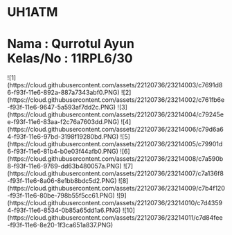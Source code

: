 # UH1ATM
<h1>
Nama : Qurrotul Ayun <br>
Kelas/No : 11RPL6/30<br>
</h1>
![1](https://cloud.githubusercontent.com/assets/22120736/23214003/c7691d86-f93f-11e6-892a-887a7343abf0.PNG)
![2](https://cloud.githubusercontent.com/assets/22120736/23214002/c761fb6e-f93f-11e6-9647-5a593af7dd2c.PNG)
![3](https://cloud.githubusercontent.com/assets/22120736/23214004/c79245ee-f93f-11e6-83aa-f2c76a7603dd.PNG)
![4](https://cloud.githubusercontent.com/assets/22120736/23214006/c79d6a64-f93f-11e6-97bd-3198f19280bd.PNG)
![5](https://cloud.githubusercontent.com/assets/22120736/23214005/c79901d6-f93f-11e6-81b4-b0e03f44afb0.PNG)
![6](https://cloud.githubusercontent.com/assets/22120736/23214008/c7a590b8-f93f-11e6-9769-dd63b480057a.PNG)
![7](https://cloud.githubusercontent.com/assets/22120736/23214007/c7a136f8-f93f-11e6-8a06-8e1bb8bdc5d2.PNG)
![8](https://cloud.githubusercontent.com/assets/22120736/23214009/c7b4f120-f93f-11e6-80be-798b55f5cc61.PNG)
![9](https://cloud.githubusercontent.com/assets/22120736/23214010/c7d43594-f93f-11e6-8534-0b85a65dd1a6.PNG)
![10](https://cloud.githubusercontent.com/assets/22120736/23214011/c7d84fee-f93f-11e6-8e20-1f3ca651a837.PNG)
